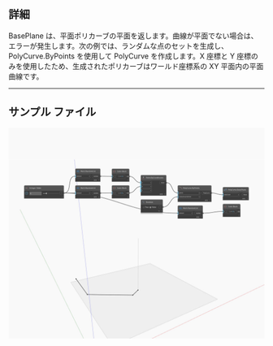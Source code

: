 ## 詳細
BasePlane は、平面ポリカーブの平面を返します。曲線が平面でない場合は、エラーが発生します。次の例では、ランダムな点のセットを生成し、PolyCurve.ByPoints を使用して PolyCurve を作成します。X 座標と Y 座標のみを使用したため、生成されたポリカーブはワールド座標系の XY 平面内の平面曲線です。
___
## サンプル ファイル

![BasePlane](./Autodesk.DesignScript.Geometry.PolyCurve.BasePlane_img.jpg)

